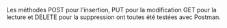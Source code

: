 Les méthodes POST pour l'insertion, PUT pour la modification GET pour la lecture et DELETE pour la suppression ont toutes été testées avec Postman.
